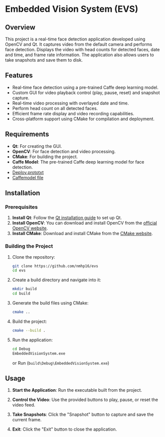 # Embedded Vision System (EVS)

## Overview

This project is a real-time face detection application developed using OpenCV and Qt. 
It captures video from the default camera and performs face detection.
Displays the video with head counts for detected faces, date and time, and frame rate information. 
The application also allows users to take snapshots and save them to disk.

## Features

- Real-time face detection using a pre-trained Caffe deep learning model.
- Custom GUI for video playback control (play, pause, reset) and snapshot capture.
- Real-time video processing with overlayed date and time.
- Perform head count on all detected faces.
- Efficient frame rate display and video recording capabilities.
- Cross-platform support using CMake for compilation and deployment.

## Requirements

- **Qt**: For creating the GUI.
- **OpenCV**: For face detection and video processing.
- **CMake**: For building the project.
- **Caffe Model**: The pre-trained Caffe deep learning model for face detection.
 - [Deploy.prototxt](path/to/deploy.prototxt)
 - [Caffemodel file](path/to/res10_300x300_ssd_iter_140000.caffemodel)

## Installation

### Prerequisites

1. **Install Qt**: Follow the [Qt installation guide](https://www.qt.io/download) to set up Qt.
2. **Install OpenCV**: You can download and install OpenCV from the [official OpenCV website](https://opencv.org/releases/).
3. **Install CMake**: Download and install CMake from the [CMake website](https://cmake.org/download/).

### Building the Project

1. Clone the repository:
    ```bash
    git clone https://github.com/nmhp16/evs
    cd evs
    ```

2. Create a build directory and navigate into it:
    ```bash
    mkdir build
    cd build
    ```

3. Generate the build files using CMake:
    ```bash
    cmake ..
    ```

4. Build the project:
    ```bash
    cmake --build .
    ```

5. Run the application:
    ```bash
    cd Debug
    EmbeddedVisionSystem.exe
    ```
    or Run
   (`build\Debug\EmbeddedVisionSystem.exe`)

## Usage

1. **Start the Application**: Run the executable built from the project.

2. **Control the Video**: Use the provided buttons to play, pause, or reset the video feed.

3. **Take Snapshots**: Click the "Snapshot" button to capture and save the current frame.

4. **Exit**: Click the "Exit" button to close the application.


